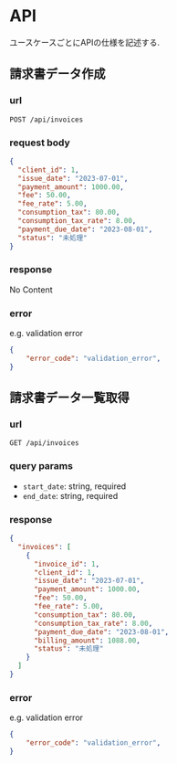 # API

ユースケースごとにAPIの仕様を記述する.

## 請求書データ作成

### url

```text
POST /api/invoices
```

### request body

```json
{
  "client_id": 1,
  "issue_date": "2023-07-01",
  "payment_amount": 1000.00,
  "fee": 50.00,
  "fee_rate": 5.00,
  "consumption_tax": 80.00,
  "consumption_tax_rate": 8.00,
  "payment_due_date": "2023-08-01",
  "status": "未処理"
}
```

### response

No Content

### error

e.g. validation error

```json
{
    "error_code": "validation_error",
}
```

## 請求書データ一覧取得

### url

```text
GET /api/invoices
```

### query params

- `start_date`: string, required
- `end_date`: string, required

### response

```json
{
  "invoices": [
    {
      "invoice_id": 1,
      "client_id": 1,
      "issue_date": "2023-07-01",
      "payment_amount": 1000.00,
      "fee": 50.00,
      "fee_rate": 5.00,
      "consumption_tax": 80.00,
      "consumption_tax_rate": 8.00,
      "payment_due_date": "2023-08-01",
      "billing_amount": 1088.00,
      "status": "未処理"
    }
  ]
}
```

### error

e.g. validation error

```json
{
    "error_code": "validation_error",
}
```
